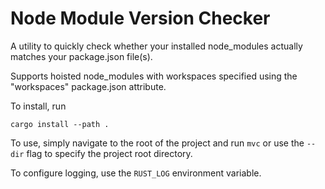 # Node Module Version Checker

A utility to quickly check whether your installed node_modules actually matches your package.json file(s).

Supports hoisted node_modules with workspaces specified using the "workspaces" package.json attribute.

To install, run
```
cargo install --path .
```

To use, simply navigate to the root of the project and run `mvc` or use the `--dir` flag to specify the project root directory. 

To configure logging, use the `RUST_LOG` environment variable.